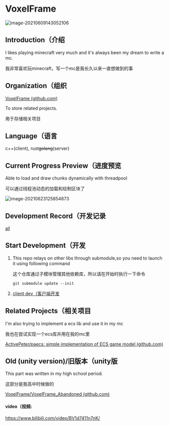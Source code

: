 # VoxelFrame

![image-20210609143052106](https://hanbaoaaa.xyz/tuchuang/images/2021/06/09/image-20210609143052106.png)

## Introduction（介绍

I likes playing minecraft very much and it's always been my dream to write a mc.

我非常喜欢玩minecraft，写一个mc是我长久以来一直想做到的事

## Organization（组织

[VoxelFrame (github.com)](https://github.com/VoxelFrame)   

To store related projects.

用于存储相关项目

## Language（语言

c++(client), rust~~golang~~(server)

## Current Progress Preview（进度预览

Able to load and draw chunks dynamically with threadpool

可以通过线程池动态的加载和绘制区块了

![image-20210623125854873](https://hanbaoaaa.xyz/tuchuang/images/2021/06/23/image-20210623125854873.png)

## Development Record（开发记录

[all](./markdown/record.md)

## Start Development（开发

1. This repo relays on other libs through submodule,so you need to launch it using following command

   这个仓库通过子模块管理其他依赖库，所以请在开始时执行一下命令

   ```
   git submodule update --init
   ```

2. [client dev（客户端开发](./CppClient/markdown/start.md)

## Related Projects（相关项目

I'm also trying to implement a ecs lib and use it in my mc

我也在尝试实现一个ecs库并用在我的mc里

[ActivePeter/paecs: simple implementation of ECS game model (github.com)](https://github.com/ActivePeter/paecs)

## Old (unity version)/旧版本（unity版

This part was written in my high school period.

这部分是我高中时候做的

[VoxelFrame/VoxelFrame_Abandoned (github.com)](https://github.com/VoxelFrame/VoxelFrame_Abandoned)

#### video（视频:

https://www.bilibili.com/video/BV1d7411n7nK/
